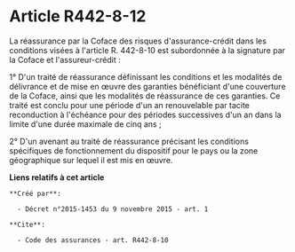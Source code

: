 # Article R442-8-12

La réassurance par la Coface des risques d'assurance-crédit dans les conditions visées à l'article R. 442-8-10 est
subordonnée à la signature par la Coface et l'assureur-crédit : 

1° D'un traité de réassurance définissant les conditions et les modalités de délivrance et de mise en œuvre des garanties
bénéficiant d'une couverture de la Coface, ainsi que les modalités de réassurance de ces garanties. Ce traité est conclu pour
une période d'un an renouvelable par tacite reconduction à l'échéance pour des périodes successives d'un an dans la limite
d'une durée maximale de cinq ans ; 

2° D'un avenant au traité de réassurance précisant les conditions spécifiques de fonctionnement du dispositif pour le pays ou
la zone géographique sur lequel il est mis en œuvre.

**Liens relatifs à cet article**

	**Créé par**:

	  - Décret n°2015-1453 du 9 novembre 2015 - art. 1

	**Cite**:

	  - Code des assurances - art. R442-8-10
